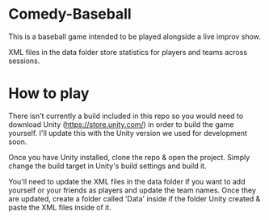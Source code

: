 # Comedy-Baseball
This is a baseball game intended to be played alongside a live improv show. 

XML files in the data folder store statistics for players and teams across sessions.

# How to play

There isn't currently a build included in this repo so you would need to download Unity (https://store.unity.com/) in order to build the game yourself. I'll update this with the Unity version we used for development soon.

Once you have Unity installed, clone the repo & open the project. Simply change the build target in Unity's build settings and build it. 

You'll need to update the XML files in the data folder if you want to add yourself or your friends as players and update the team names. Once they are updated, create a folder called 'Data' inside if the folder Unity created & paste the XML files inside of it.
